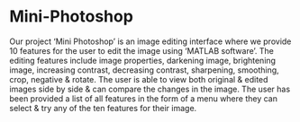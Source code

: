 # Mini-Photoshop
Our project ‘Mini Photoshop’ is an image editing interface where we  provide 10 features for the user to edit the image using ‘MATLAB  software’. The editing features include image properties, darkening  image, brightening image, increasing contrast, decreasing contrast, sharpening, smoothing, crop, negative &amp; rotate. The user is able to view  both original &amp; edited images side by side &amp; can compare the changes  in the image. The user has been provided a list of all features in the form  of a menu where they can select &amp; try any of the ten features for their  image.
